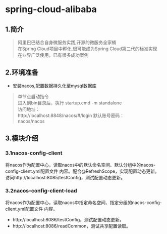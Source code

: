 # spring-cloud-alibaba
## 1.简介
>阿里巴巴结合自身微服务实践,开源的微服务全家桶  
在Spring Cloud项目中孵化,很可能成为Spring Cloud第二代的标准实现  
在业界广泛使用，已有很多成功案例

## 2.环境准备
* 安装nacos,配置数据持久化至mysql数据库  
>单节点启动指令  
进入到bin目录后，执行 startup.cmd -m standalone  
访问地址：  
http://localhost:8848/nacos/#/login
默认账号密码：  
nacos/nacos

## 3.模块介绍
### 3.1nacos-config-client
将nacos作为配置中心，读取nacos中的默认命名空间、默认分组中的nacos-config-client.yml配置文件
内容。配合@RefreshScope，实现配置动态更新。   
访问http://localhost:8085/testConfig，测试配置动态更新。

### 3.2nacos-config-client-load
将nacos作为配置中心，读取nacos中指定命名空间、指定分组的nacos-config-client.yml配置文件
内容。
* http://localhost:8086/testConfig，测试配置动态更新。
* http://localhost:8086/readCommon，测试共享配置读取。

